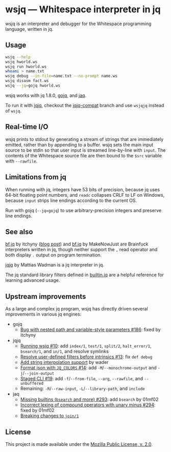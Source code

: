 # wsjq — Whitespace interpreter in jq

wsjq is an interpreter and debugger for the Whitespace programming language,
written in jq.

## Usage

```sh
wsjq --help
wsjq hworld.ws
wsjq run hworld.ws
whoami > name.txt
wsjq debug --in-file=name.txt --no-prompt name.ws
wsjq disasm fact.ws
wsjq --jq=gojq hworld.ws
```

wsjq works with jq 1.8.0, [gojq](https://github.com/itchyny/gojq), and [jaq](https://github.com/01mf02/jaq).

To run it with [jqjq](https://github.com/wader/jqjq), checkout the [jqjq-compat](https://github.com/thaliaarchi/wsjq/tree/jqjq-compat)
branch and use `wsjqjq` instead of `wsjq`.

## Real-time I/O

wsjq prints to stdout by generating a stream of strings that are immediately
emitted, rather than by appending to a buffer. wsjq sets the main input source
to be stdin so that user input is streamed line-by-line with `input`. The
contents of the Whitespace source file are then bound to the `$src` variable
with `--rawfile`.

## Limitations from jq

When running with jq, integers have 53 bits of precision, because jq uses 64-bit
floating point numbers, and `readc` collapses CRLF to LF on Windows, because
`input` strips line endings according to the current OS.

Run with gojq (`--jq=gojq`) to use arbitrary-precision integers and preserve
line endings.

## See also

[bf.jq](https://github.com/itchyny/brainfuck/blob/main/bf.jq) by itchyny
([blog post](https://itchyny.medium.com/json-formatter-written-in-jq-b716c281afd7))
and [bf.jq](https://github.com/MakeNowJust/bf.jq/blob/master/bf.jq) by
MakeNowJust are Brainfuck interpreters written in jq, though neither support the
`,` read operator and both display `.` output on program termination.

[jqjq](https://github.com/wader/jqjq) by Mattias Wadman is a jq interpreter in
jq.

The jq standard library filters defined in
[builtin.jq](https://github.com/jqlang/jq/blob/master/src/builtin.jq) are a
helpful reference for learning advanced usage.

## Upstream improvements

As a large and complex jq program, wsjq has directly driven several improvements
in various jq engines:

- gojq
  - [Bug with nested path and variable-style parameters #186](https://github.com/itchyny/gojq/issues/186):
    fixed by itchyny
- jqjq
  - [Running wsjq #10](https://github.com/wader/jqjq/pull/10):
    add `index/1`, `test/1`, `split/2`, `halt_error/1`, `bsearch/1`, and `in/1`,
    and resolve symlinks
  - [Resolve user-defined filters before intrinsics #13](https://github.com/wader/jqjq/pull/13):
    fix `def debug`
  - [Add string interpolation support](https://github.com/wader/jqjq/commit/4ef71ee36c3b00338d967d323c96a9315dedf0d1)
    by wader
  - [Format json with `JQ_COLORS` #14](https://github.com/wader/jqjq/pull/14):
    add `-M`/`--monochrome-output` and `-j`/`--join-output`
  - [Staged CLI #19](https://github.com/wader/jqjq/pull/19):
    add `-f`/`--from-file`, `--arg`, `--rawfile`, and `--unbuffered`
  - Remaining:
    `-R`/`--raw-input`, `-L`/`--library-path`, and `include`
- jaq
  - [Missing builtins (`bsearch` and more) #293](https://github.com/01mf02/jaq/issues/293):
    add `bsearch` by 01mf02
  - [Incorrect lexing of compound operators with unary minus #294](https://github.com/01mf02/jaq/issues/294):
    fixed by 01mf02
  - [Breaking changes to `join/1`](https://github.com/01mf02/jaq/issues/289#issuecomment-3026141724)

## License

This project is made available under the
[Mozilla Public License, v. 2.0](https://mozilla.org/MPL/2.0/).

